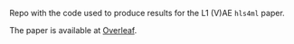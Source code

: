 Repo with the code used to produce results for the L1 (V)AE `hls4ml` paper.  

The paper is available at 
[Overleaf](https://www.overleaf.com/project/5fce35bb8407d82ef1b5cba5).
